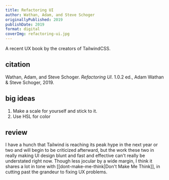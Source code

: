 ```yaml
---
title: Refactoring UI
author: Wathan, Adam, and Steve Schoger
originallyPublished: 2019
publishDate: 2019
format: digital
coverImg: refactoring-ui.jpg
---
```

A recent UX book by the creators of TailwindCSS.

## citation
Wathan, Adam, and Steve Schoger. _Refactoring UI_. 1.0.2 ed., Adam Wathan & Steve Schoger, 2019.

## big ideas
1. Make a scale for yourself and stick to it.
2. Use HSL for color

## review
I have a hunch that Tailwind is reaching its peak hype in the next year or two and will begin to be criticized afterward, but the work these two in really making UI design blunt and fast and effective can't really be understated right now. Though less jocular by a wide margin, I think it shares a lot in tone with [[dont-make-me-think|Don't Make Me Think]], in cutting past the grandeur to fixing UX problems.
